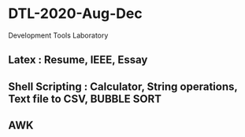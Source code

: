 # DTL-2020-Aug-Dec
Development Tools Laboratory 
## Latex : Resume, IEEE, Essay
## Shell Scripting : Calculator, String operations, Text file to CSV, BUBBLE SORT
## AWK
